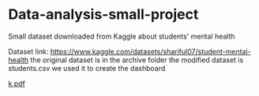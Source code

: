 # Data-analysis-small-project
Small dataset downloaded from Kaggle about students' mental health

Dataset link: https://www.kaggle.com/datasets/shariful07/student-mental-health
the original dataset is in the archive folder
the modified dataset is students.csv we used it to create the dashboard

[k.pdf](https://github.com/yosrbencheikh/Data-analysis-small-project/files/8727945/k.pdf)

